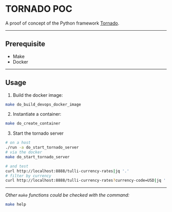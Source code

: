 # TORNADO POC

A proof of concept of the Python framework [Tornado](https://www.tornadoweb.org/en/stable/).

---

## Prerequisite
- Make
- Docker

---

## Usage
<!-- The devops container is guided to the different environments via the following env vars: -->
1. Build the docker image:
```bash
make do_build_devops_docker_image
```
2. Instantiate a container:
```bash
make do_create_container
```
3. Start the tornado server
```bash
# on a host
./run -a do_start_tornado_server
# via the docker
make do_start_tornado_server

# and test
curl http://localhost:8888/tulli-currency-rates|jq '.'
# filter by currency 
curl http://localhost:8888/tulli-currency-rates?currency-code=USD|jq '.'
```  

---

_Other `make` functions could be checked with the command:_
```bash
make help
```
